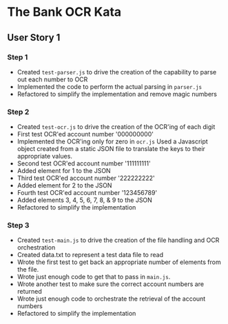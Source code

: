 # The Bank OCR Kata

## User Story 1

### Step 1
* Created `test-parser.js` to drive the creation of the capability to parse out each number to OCR
* Implemented the code to perform the actual parsing in `parser.js`
* Refactored to simplify the implementation and remove magic numbers

### Step 2
* Created `test-ocr.js` to drive the creation of the OCR'ing of each digit
* First test OCR'ed account number '000000000'
* Implemented the OCR'ing only for zero in `ocr.js` Used a Javascript object created from a static JSON file to translate the keys to their appropriate values.
* Second test OCR'ed account number '111111111'
* Added element for 1 to the JSON
* Third test OCR'ed account number '222222222'
* Added element for 2 to the JSON
* Fourth test OCR'ed account number '123456789'
* Added elements 3, 4, 5, 6, 7, 8, & 9 to the JSON
* Refactored to simplify the implementation

### Step 3
* Created `test-main.js` to drive the creation of the file handling and OCR orchestration
* Created data.txt to represent a test data file to read
* Wrote the first test to get back an appropriate number of elements from the file.
* Wrote just enough code to get that to pass in `main.js`.
* Wrote another test to make sure the correct account numbers are returned
* Wrote just enough code to orchestrate the retrieval of the account numbers
* Refactored to simplify the implementation
